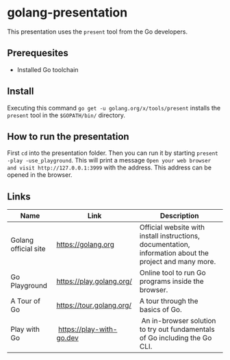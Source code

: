 # golang-presentation

This presentation uses the `present` tool from the Go developers.

## Prerequesites

- Installed Go toolchain

## Install

Executing this command `go get -u golang.org/x/tools/present` installs the `present` tool in the `$GOPATH/bin/` directory.

## How to run the presentation

First `cd` into the presentation folder. Then you can run it by starting `present -play -use_playground`. This will print a message `Open your web browser and visit http://127.0.0.1:3999` with the address. This address can be opened in the browser.

## Links

| Name | Link | Description |
| ---- | ---- | ----------- |
| Golang official site | <https://golang.org> | Official website with install instructions, documentation, information about the project and many more. |
| Go Playground | <https://play.golang.org/> | Online tool to run Go programs inside the browser. |
| A Tour of Go | <https://tour.golang.org/> | A tour through the basics of Go. |
| Play with Go | <https://play-with-go.dev> | An in-browser solution to try out fundamentals of Go including the Go CLI. |

